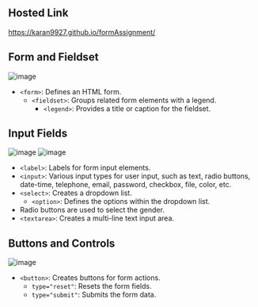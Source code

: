 ## Hosted Link
https://karan9927.github.io/formAssignment/
## Form and Fieldset
![image](https://github.com/Karan9927/formAssignment/assets/115612744/cf14be22-67be-4e3a-9df3-f999b1c0617c)

- `<form>`: Defines an HTML form.
  - `<fieldset>`: Groups related form elements with a legend.
    - `<legend>`: Provides a title or caption for the fieldset.

## Input Fields
![image](https://github.com/Karan9927/formAssignment/assets/115612744/13784647-433f-4a13-8dfa-c799d850c357)
![image](https://github.com/Karan9927/formAssignment/assets/115612744/781fe90b-f8c1-424f-82ff-135629bdbb70)

- `<label>`: Labels for form input elements.
- `<input>`: Various input types for user input, such as text, radio buttons, date-time, telephone, email, password, checkbox, file, color, etc.
- `<select>`: Creates a dropdown list.
  - `<option>`: Defines the options within the dropdown list.
- Radio buttons are used to select the gender.
- `<textarea>`: Creates a multi-line text input area.

## Buttons and Controls
![image](https://github.com/Karan9927/formAssignment/assets/115612744/13ffadaf-9fd6-43f9-b0f1-bb6788cd261e)

- `<button>`: Creates buttons for form actions.
  - `type="reset"`: Resets the form fields.
  - `type="submit"`: Submits the form data.
